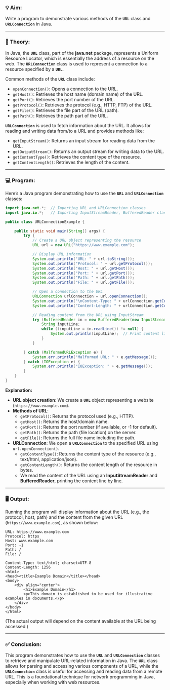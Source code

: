 ### 💡 **Aim:**
Write a program to demonstrate various methods of the **`URL`** class and **`URLConnection`** in Java.

---

### 📘 **Theory:**

In Java, the **`URL`** class, part of the **java.net** package, represents a Uniform Resource Locator, which is essentially the address of a resource on the web. The **`URLConnection`** class is used to represent a connection to a resource specified by a **`URL`**.

Common methods of the **`URL`** class include:
- `openConnection()`: Opens a connection to the URL.
- `getHost()`: Retrieves the host name (domain name) of the URL.
- `getPort()`: Retrieves the port number of the URL.
- `getProtocol()`: Retrieves the protocol (e.g., HTTP, FTP) of the URL.
- `getFile()`: Retrieves the file part of the URL (path).
- `getPath()`: Retrieves the path part of the URL.

**`URLConnection`** is used to fetch information about the URL. It allows for reading and writing data from/to a URL and provides methods like:
- `getInputStream()`: Returns an input stream for reading data from the URL.
- `getOutputStream()`: Returns an output stream for writing data to the URL.
- `getContentType()`: Retrieves the content type of the resource.
- `getContentLength()`: Retrieves the length of the content.

---

### 💻 **Program:**

Here’s a Java program demonstrating how to use the **`URL`** and **`URLConnection`** classes:

```java
import java.net.*;  // Importing URL and URLConnection classes
import java.io.*;   // Importing InputStreamReader, BufferedReader classes for reading from URL

public class URLConnectionExample {

    public static void main(String[] args) {
        try {
            // Create a URL object representing the resource
            URL url = new URL("https://www.example.com");

            // Display URL information
            System.out.println("URL: " + url.toString());
            System.out.println("Protocol: " + url.getProtocol());
            System.out.println("Host: " + url.getHost());
            System.out.println("Port: " + url.getPort());
            System.out.println("Path: " + url.getPath());
            System.out.println("File: " + url.getFile());

            // Open a connection to the URL
            URLConnection urlConnection = url.openConnection();
            System.out.println("\nContent-Type: " + urlConnection.getContentType());
            System.out.println("Content-Length: " + urlConnection.getContentLength());

            // Reading content from the URL using InputStream
            try (BufferedReader in = new BufferedReader(new InputStreamReader(urlConnection.getInputStream()))) {
                String inputLine;
                while ((inputLine = in.readLine()) != null) {
                    System.out.println(inputLine);  // Print content line by line
                }
            }

        } catch (MalformedURLException e) {
            System.err.println("Malformed URL: " + e.getMessage());
        } catch (IOException e) {
            System.err.println("IOException: " + e.getMessage());
        }
    }
}
```

**Explanation:**
- **URL object creation**: We create a **`URL`** object representing a website (`https://www.example.com`).
- **Methods of URL**:
  - `getProtocol()`: Returns the protocol used (e.g., HTTP).
  - `getHost()`: Returns the host/domain name.
  - `getPort()`: Returns the port number (if available, or -1 for default).
  - `getPath()`: Returns the path (file location) on the server.
  - `getFile()`: Returns the full file name including the path.
- **URLConnection**: We open a **`URLConnection`** to the specified URL using `url.openConnection()`.
  - `getContentType()`: Returns the content type of the resource (e.g., text/html, application/json).
  - `getContentLength()`: Returns the content length of the resource in bytes.
  - We read the content of the URL using an **InputStreamReader** and **BufferedReader**, printing the content line by line.
  
---

### 🖥️ **Output:**

Running the program will display information about the URL (e.g., the protocol, host, path) and the content from the given URL (`https://www.example.com`), as shown below:

```
URL: https://www.example.com
Protocol: https
Host: www.example.com
Port: -1
Path: /
File: /

Content-Type: text/html; charset=UTF-8
Content-Length: 1256
<html>
<head><title>Example Domain</title></head>
<body>
    <div align="center">
        <h1>Example Domain</h1>
        <p>This domain is established to be used for illustrative examples in documents.</p>
    </div>
</body>
</html>
```

(The actual output will depend on the content available at the URL being accessed.)

---

### ✅ **Conclusion:**

This program demonstrates how to use the **`URL`** and **`URLConnection`** classes to retrieve and manipulate URL-related information in Java. The **`URL`** class allows for parsing and accessing various components of a URL, while the **`URLConnection`** class is useful for accessing and reading data from a remote URL. This is a foundational technique for network programming in Java, especially when working with web resources.

